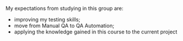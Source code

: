 My expectations from studying in this group are:
- improving my testing skills;
- move from Manual QA to QA Automation;
- applying the knowledge gained in this course to the current project